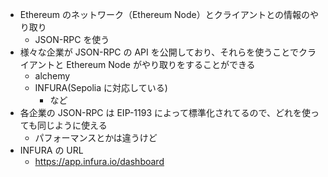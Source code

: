 - Ethereum のネットワーク（Ethereum Node）とクライアントとの情報のやり取り
  - JSON-RPC を使う
- 様々な企業が JSON-RPC の API を公開しており、それらを使うことでクライアントと Ethereum Node がやり取りをすることができる
  - alchemy
  - INFURA(Sepolia に対応している)
    - など
- 各企業の JSON-RPC は EIP-1193 によって標準化されてるので、どれを使っても同じように使える
  - パフォーマンスとかは違うけど
- INFURA の URL
  - https://app.infura.io/dashboard
